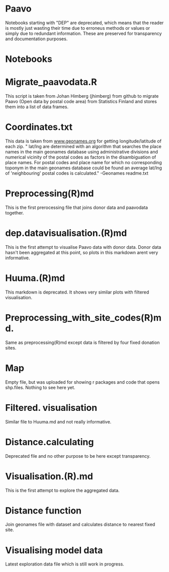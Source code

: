 # Paavo
Notebooks starting with "DEP" are deprecated, which means that the reader is mostly just wasting their time due to erroneus methods or values or simply due to redundant information. These are preserved for transparency and documentation purposes. 

# Notebooks 

# Migrate_paavodata.R 
This script is taken from Johan Himberg (jhimberg) from github to migrate Paavo (Open data by postal code area) from Statistics Finland and stores them into a list of data frames. 

# Coordinates.txt
This data is taken from www.geonames.org for getting longitude/latitude of each zip. " lat/lng are determined with an algorithm that searches the place names in the main geonames database 
using administrative divisions and numerical vicinity of the postal codes as factors in the disambiguation of place names. 
For postal codes and place name for which no corresponding toponym in the main geonames database could be found an average 
lat/lng of 'neighbouring' postal codes is calculated." -Geonames readme.txt 

# Preprocessing(R)md
This is the first prerocessing file that joins donor data and paavodata together. 

# dep.datavisualisation.(R)md
This is the first attempt to visualise Paavo data with donor data. Donor data hasn't been aggregated at this point, so plots in this markdown arent very informative. 

# Huuma.(R)md
This markdown is deprecated. It shows very similar plots with filtered visualisation.

# Preprocessing_with_site_codes(R)md. 
Same as preprocessing(R)md except data is filtered by four fixed donation sites. 

# Map 
Empty file, but was uploaded for showing r packages and code that opens shp.files.  Nothing to see here yet. 

# Filtered. visualisation 
Similar file to Huuma.md  and not really informative. 
# Distance.calculating
 Deprecated file and no other purpose to be here except transparency. 

# Visualisation.(R).md 
This is the first attempt to explore the aggregated data. 

# Distance function
Join geonames file with dataset  and calculates distance to nearest fixed site. 

# Visualising model data
Latest exploration data file which is still work in progress. 

# 
